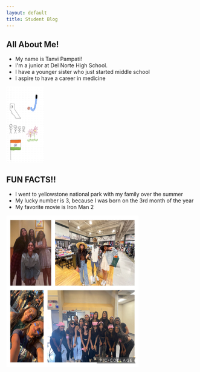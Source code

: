 ```yaml
---
layout: default
title: Student Blog
---
```



## All About Me!
- My name is Tanvi Pampati!
- I'm a junior at Del Norte High School.
- I have a younger sister who just started middle school
- I aspire to have a career in medicine

<img src="images/IMG_7939.jpg" alt="My freeform" height="200" width="100">

## FUN FACTS!!
- I went to yellowstone national park with my family over the summer
- My lucky number is 3, because I was born on the 3rd month of the year
- My favorite movie is Iron Man 2

<img src="images/IMG_7936.JPG" alt="Photos in my life" height="400" width="350">